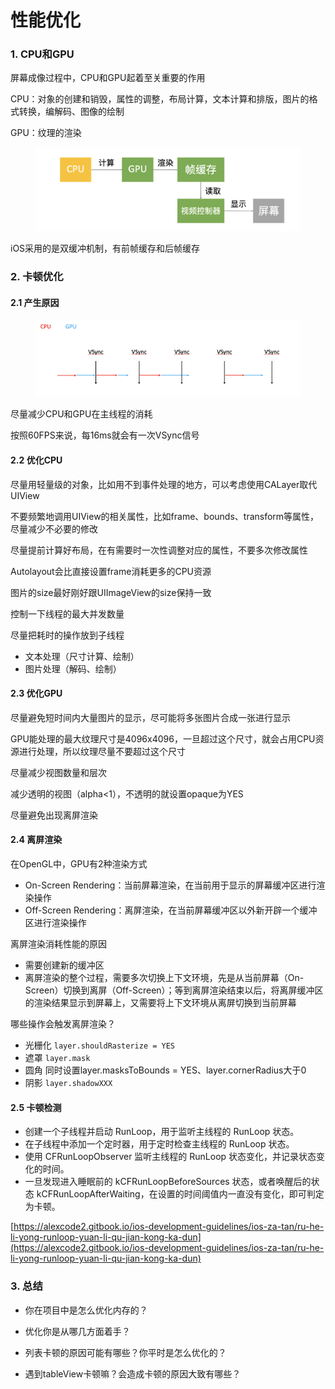 # 性能优化

### 1. CPU和GPU

屏幕成像过程中，CPU和GPU起着至关重要的作用

CPU：对象的创建和销毁，属性的调整，布局计算，文本计算和排版，图片的格式转换，编解码、图像的绘制

GPU：纹理的渲染

<figure><img src=".gitbook/assets/截屏2023-12-24 17.41.44.png" alt=""><figcaption></figcaption></figure>

iOS采用的是双缓冲机制，有前帧缓存和后帧缓存



### 2. 卡顿优化

#### 2.1 产生原因

<figure><img src=".gitbook/assets/截屏2023-12-24 17.43.02.png" alt=""><figcaption></figcaption></figure>

尽量减少CPU和GPU在主线程的消耗

按照60FPS来说，每16ms就会有一次VSync信号



#### 2.2 优化CPU

尽量用轻量级的对象，比如用不到事件处理的地方，可以考虑使用CALayer取代UIView

不要频繁地调用UIView的相关属性，比如frame、bounds、transform等属性，尽量减少不必要的修改

尽量提前计算好布局，在有需要时一次性调整对应的属性，不要多次修改属性

Autolayout会比直接设置frame消耗更多的CPU资源

图片的size最好刚好跟UIImageView的size保持一致

控制一下线程的最大并发数量

尽量把耗时的操作放到子线程

* 文本处理（尺寸计算、绘制）
* 图片处理（解码、绘制）

#### 2.3 优化GPU

尽量避免短时间内大量图片的显示，尽可能将多张图片合成一张进行显示

GPU能处理的最大纹理尺寸是4096x4096，一旦超过这个尺寸，就会占用CPU资源进行处理，所以纹理尽量不要超过这个尺寸

尽量减少视图数量和层次

减少透明的视图（alpha<1），不透明的就设置opaque为YES

尽量避免出现离屏渲染



#### 2.4 离屏渲染

在OpenGL中，GPU有2种渲染方式

* On-Screen Rendering：当前屏幕渲染，在当前用于显示的屏幕缓冲区进行渲染操作
* Off-Screen Rendering：离屏渲染，在当前屏幕缓冲区以外新开辟一个缓冲区进行渲染操作

离屏渲染消耗性能的原因

* 需要创建新的缓冲区
* 离屏渲染的整个过程，需要多次切换上下文环境，先是从当前屏幕（On-Screen）切换到离屏（Off-Screen）；等到离屏渲染结束以后，将离屏缓冲区的渲染结果显示到屏幕上，又需要将上下文环境从离屏切换到当前屏幕

哪些操作会触发离屏渲染？

* 光栅化 `layer.shouldRasterize = YES`
* 遮罩 `layer.mask`
* 圆角 同时设置layer.masksToBounds = YES、layer.cornerRadius大于0
* 阴影  `layer.shadowXXX`

#### 2.5 卡顿检测

* 创建一个子线程并启动 RunLoop，用于监听主线程的 RunLoop 状态。
* 在子线程中添加一个定时器，用于定时检查主线程的 RunLoop 状态。
* 使用 CFRunLoopObserver 监听主线程的 RunLoop 状态变化，并记录状态变化的时间。
* 一旦发现进入睡眠前的 kCFRunLoopBeforeSources 状态，或者唤醒后的状态 kCFRunLoopAfterWaiting，在设置的时间阈值内一直没有变化，即可判定为卡顿。

[https://alexcode2.gitbook.io/ios-development-guidelines/ios-za-tan/ru-he-li-yong-runloop-yuan-li-qu-jian-kong-ka-dun](https://alexcode2.gitbook.io/ios-development-guidelines/ios-za-tan/ru-he-li-yong-runloop-yuan-li-qu-jian-kong-ka-dun)



### 3. 总结

* 你在项目中是怎么优化内存的？



* 优化你是从哪几方面着手？



* 列表卡顿的原因可能有哪些？你平时是怎么优化的？



* 遇到tableView卡顿嘛？会造成卡顿的原因大致有哪些？

